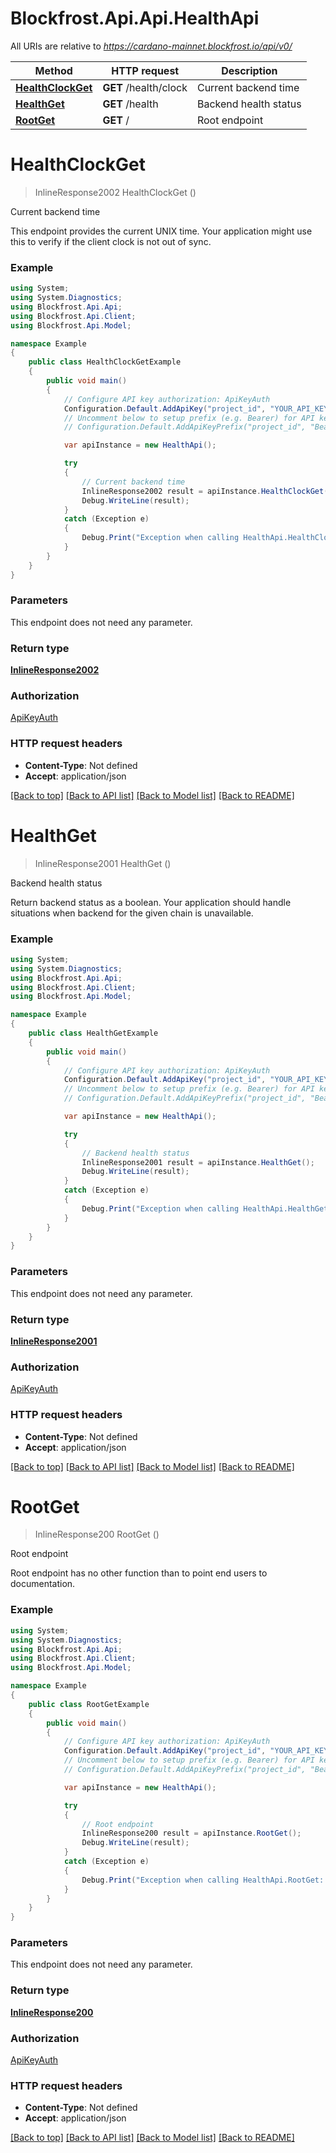 # Blockfrost.Api.Api.HealthApi

All URIs are relative to *https://cardano-mainnet.blockfrost.io/api/v0/*

Method | HTTP request | Description
------------- | ------------- | -------------
[**HealthClockGet**](HealthApi.md#healthclockget) | **GET** /health/clock | Current backend time
[**HealthGet**](HealthApi.md#healthget) | **GET** /health | Backend health status
[**RootGet**](HealthApi.md#rootget) | **GET** / | Root endpoint

<a name="healthclockget"></a>
# **HealthClockGet**
> InlineResponse2002 HealthClockGet ()

Current backend time

This endpoint provides the current UNIX time. Your application might use this to verify if the client clock is not out of sync. 

### Example
```csharp
using System;
using System.Diagnostics;
using Blockfrost.Api.Api;
using Blockfrost.Api.Client;
using Blockfrost.Api.Model;

namespace Example
{
    public class HealthClockGetExample
    {
        public void main()
        {
            // Configure API key authorization: ApiKeyAuth
            Configuration.Default.AddApiKey("project_id", "YOUR_API_KEY");
            // Uncomment below to setup prefix (e.g. Bearer) for API key, if needed
            // Configuration.Default.AddApiKeyPrefix("project_id", "Bearer");

            var apiInstance = new HealthApi();

            try
            {
                // Current backend time
                InlineResponse2002 result = apiInstance.HealthClockGet();
                Debug.WriteLine(result);
            }
            catch (Exception e)
            {
                Debug.Print("Exception when calling HealthApi.HealthClockGet: " + e.Message );
            }
        }
    }
}
```

### Parameters
This endpoint does not need any parameter.

### Return type

[**InlineResponse2002**](InlineResponse2002.md)

### Authorization

[ApiKeyAuth](../README.md#ApiKeyAuth)

### HTTP request headers

 - **Content-Type**: Not defined
 - **Accept**: application/json

[[Back to top]](#) [[Back to API list]](../README.md#documentation-for-api-endpoints) [[Back to Model list]](../README.md#documentation-for-models) [[Back to README]](../README.md)
<a name="healthget"></a>
# **HealthGet**
> InlineResponse2001 HealthGet ()

Backend health status

Return backend status as a boolean. Your application     should handle situations when backend for the given chain is unavailable. 

### Example
```csharp
using System;
using System.Diagnostics;
using Blockfrost.Api.Api;
using Blockfrost.Api.Client;
using Blockfrost.Api.Model;

namespace Example
{
    public class HealthGetExample
    {
        public void main()
        {
            // Configure API key authorization: ApiKeyAuth
            Configuration.Default.AddApiKey("project_id", "YOUR_API_KEY");
            // Uncomment below to setup prefix (e.g. Bearer) for API key, if needed
            // Configuration.Default.AddApiKeyPrefix("project_id", "Bearer");

            var apiInstance = new HealthApi();

            try
            {
                // Backend health status
                InlineResponse2001 result = apiInstance.HealthGet();
                Debug.WriteLine(result);
            }
            catch (Exception e)
            {
                Debug.Print("Exception when calling HealthApi.HealthGet: " + e.Message );
            }
        }
    }
}
```

### Parameters
This endpoint does not need any parameter.

### Return type

[**InlineResponse2001**](InlineResponse2001.md)

### Authorization

[ApiKeyAuth](../README.md#ApiKeyAuth)

### HTTP request headers

 - **Content-Type**: Not defined
 - **Accept**: application/json

[[Back to top]](#) [[Back to API list]](../README.md#documentation-for-api-endpoints) [[Back to Model list]](../README.md#documentation-for-models) [[Back to README]](../README.md)
<a name="rootget"></a>
# **RootGet**
> InlineResponse200 RootGet ()

Root endpoint

Root endpoint has no other function than to point end users to documentation. 

### Example
```csharp
using System;
using System.Diagnostics;
using Blockfrost.Api.Api;
using Blockfrost.Api.Client;
using Blockfrost.Api.Model;

namespace Example
{
    public class RootGetExample
    {
        public void main()
        {
            // Configure API key authorization: ApiKeyAuth
            Configuration.Default.AddApiKey("project_id", "YOUR_API_KEY");
            // Uncomment below to setup prefix (e.g. Bearer) for API key, if needed
            // Configuration.Default.AddApiKeyPrefix("project_id", "Bearer");

            var apiInstance = new HealthApi();

            try
            {
                // Root endpoint
                InlineResponse200 result = apiInstance.RootGet();
                Debug.WriteLine(result);
            }
            catch (Exception e)
            {
                Debug.Print("Exception when calling HealthApi.RootGet: " + e.Message );
            }
        }
    }
}
```

### Parameters
This endpoint does not need any parameter.

### Return type

[**InlineResponse200**](InlineResponse200.md)

### Authorization

[ApiKeyAuth](../README.md#ApiKeyAuth)

### HTTP request headers

 - **Content-Type**: Not defined
 - **Accept**: application/json

[[Back to top]](#) [[Back to API list]](../README.md#documentation-for-api-endpoints) [[Back to Model list]](../README.md#documentation-for-models) [[Back to README]](../README.md)
